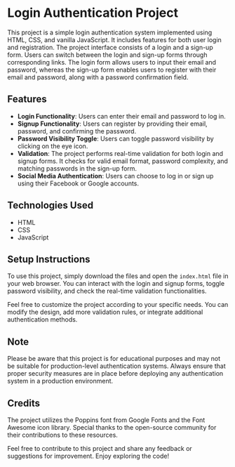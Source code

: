# Login Authentication Project

This project is a simple login authentication system implemented using HTML, CSS, and vanilla JavaScript. It includes features for both user login and registration. The project interface consists of a login and a sign-up form. Users can switch between the login and sign-up forms through corresponding links. The login form allows users to input their email and password, whereas the sign-up form enables users to register with their email and password, along with a password confirmation field.

## Features
- **Login Functionality**: Users can enter their email and password to log in.
- **Signup Functionality**: Users can register by providing their email, password, and confirming the password.
- **Password Visibility Toggle**: Users can toggle password visibility by clicking on the eye icon.
- **Validation**: The project performs real-time validation for both login and signup forms. It checks for valid email format, password complexity, and matching passwords in the sign-up form.
- **Social Media Authentication**: Users can choose to log in or sign up using their Facebook or Google accounts.

## Technologies Used
- HTML
- CSS
- JavaScript

## Setup Instructions
To use this project, simply download the files and open the `index.html` file in your web browser. You can interact with the login and signup forms, toggle password visibility, and check the real-time validation functionalities.

Feel free to customize the project according to your specific needs. You can modify the design, add more validation rules, or integrate additional authentication methods.

## Note
Please be aware that this project is for educational purposes and may not be suitable for production-level authentication systems. Always ensure that proper security measures are in place before deploying any authentication system in a production environment.

## Credits
The project utilizes the Poppins font from Google Fonts and the Font Awesome icon library. Special thanks to the open-source community for their contributions to these resources.

Feel free to contribute to this project and share any feedback or suggestions for improvement. Enjoy exploring the code!
